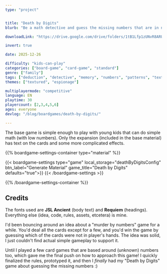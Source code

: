 ```yaml
---
type: "project"


title: "Death by Digits"
blurb: "Be a math detective and guess the missing numbers that are in nobody's hand."

downloadLink: "https://drive.google.com/drive/folders/1tB1Lfp1zUNvR8ARU9d1quTG3EGq9H5fv"

invert: true

date: 2025-12-26

difficulty: "kids-can-play"
categories: ["board-game", "card-game", "standard"]
genre: ["family"]
tags: ["deduction", "detective", "memory", "numbers", "patterns", "textless", "turn-based", "guessing", "variable-setup"]
themes: ["textured", "espionage"]

multiplayermode: "competitive"
language: EN
playtime: 30
playercount: [2,3,4,5,6]
ages: everyone
devlog: "/blog/boardgames/death-by-digits/"

---
```


The base game is simple enough to play with young kids that can do simple math (with low numbers). Only the expansion (included in the base material) has text on the cards and some more complicated effects.

{{% boardgame-settings-container type="material" %}}

{{< boardgame-settings type="game" local_storage="deathByDigitsConfig" btn_label="Generate Material" game_title="Death by Digits" defaults="true">}}
{{< /boardgame-settings >}}

{{% /boardgame-settings-container %}}

## Credits

The fonts used are **JSL Ancient** (body text) and **Requiem** (headings). Everything else (idea, code, rules, assets, etcetera) is mine.

I'd been bouncing around an idea about a "murder by numbers" game for a while. You'd deal all the cards except for a few, and you'd win the game by guessing which of the cards were not in player's hands. The idea was solid, I just couldn't find actual simple gameplay to support it.

Until I played a few card games that are based around (unknown) numbers too, which gave me the final push on how to approach this game! I quickly finalized the rules, prototyped it, and then I _finally_ had my "Death by Digits" game about guessing the missing numbers :)

